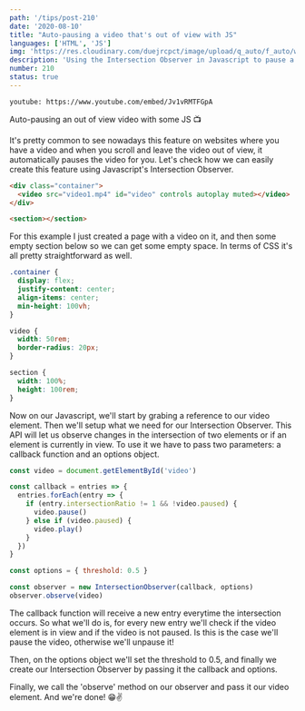 ```yaml
---
path: '/tips/post-210'
date: '2020-08-10'
title: "Auto-pausing a video that's out of view with JS"
languages: ['HTML', 'JS']
img: 'https://res.cloudinary.com/duejrcpct/image/upload/q_auto/f_auto/w_1000/v1597077297/tips/210-1_hfzwre.png'
description: 'Using the Intersection Observer in Javascript to pause a video when out of view'
number: 210
status: true
---
```


`youtube: https://www.youtube.com/embed/Jv1vRMTFGpA`

Auto-pausing an out of view video with some JS 📺

It's pretty common to see nowadays this feature on websites where you have a video and when you scroll and leave the video out of view, it automatically pauses the video for you. Let's check how we can easily create this feature using Javascript's Intersection Observer.

```html
<div class="container">
  <video src="video1.mp4" id="video" controls autoplay muted></video>
</div>

<section></section>
```

For this example I just created a page with a video on it, and then some empty section below so we can get some empty space. In terms of CSS it's all pretty straightforward as well.

```css
.container {
  display: flex;
  justify-content: center;
  align-items: center;
  min-height: 100vh;
}

video {
  width: 50rem;
  border-radius: 20px;
}

section {
  width: 100%;
  height: 100rem;
}
```

Now on our Javascript, we'll start by grabing a reference to our video element. Then we'll setup what we need for our Intersection Observer. This API will let us observe changes in the intersection of two elements or if an element is currently in view. To use it we have to pass two parameters: a callback function and an options object.

```javascript
const video = document.getElementById('video')

const callback = entries => {
  entries.forEach(entry => {
    if (entry.intersectionRatio != 1 && !video.paused) {
      video.pause()
    } else if (video.paused) {
      video.play()
    }
  })
}

const options = { threshold: 0.5 }

const observer = new IntersectionObserver(callback, options)
observer.observe(video)
```

The callback function will receive a new entry everytime the intersection occurs. So what we'll do is, for every new entry we'll check if the video element is in view and if the video is not paused. Is this is the case we'll pause the video, otherwise we'll unpause it!

Then, on the options object we'll set the threshold to 0.5, and finally we create our Intersection Observer by passing it the callback and options.

Finally, we call the 'observe' method on our observer and pass it our video element. And we're done! 😁✌

